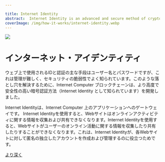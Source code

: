 ```yaml
---

title: Internet Identity
abstract:  Internet Identity is an advanced and secure method of cryptographic authentication, which is convenient to use, works across all of a user's devices, and helps to protect user privacy.
coverImage: /img/how-it-works/internet-identity.webp
---
```

![](/img/how-it-works/internet-identity.webp)

# インターネット・アイデンティティ

ウェブ上で使用されるIDと認証の主な手段はユーザー名とパスワードですが、これは管理が難しく、セキュリティの脆弱性でよく知られています。このような落とし穴を解決するために、Internet Computer ブロックチェーンは、より高度で安全性の高い暗号認証方法（Internet Identity として知られています）を開発しました。

Internet Identityは、Internet Computer 上のアプリケーションへのゲートウェイです。 Internet Identityを使用すると、Webサイトはオンラインアクティビティに関する情報を収集および共有できなくなります。Internet Identityを使用すると、Webサイトがユーザーのオンライン活動に関する情報を収集したり共有したりすることができなくなります。これは、Internet Identityが、各Webサイトに対して匿名の独立したアカウントを作成および管理するのに役立つためです。

[より深く](/how-it-works/web-authentication-identity/)

<!---


![](/img/how-it-works/internet-identity.webp)

# Internet Identity

The main means of identity and authentication used on the web are usernames and passwords, which are hard to manage and well-known for their security vulnerabilities. To solve these pitfalls, the Internet Computer blockchain pioneered a more advanced and much more secure method of cryptographic authentication, known as Internet Identity, which is more convenient to use, works across all of a user's devices, and helps to protect user privacy.

Internet Identity is a gateway to applications on the Internet Computer. When you use Internet Identity, websites cannot collect and share information about your online activity. This is because Internet Identity helps you create and manage anonymous, independent accounts for every website so that you get the privacy of having many different accounts without the burden of managing them.

[Go deeper](/how-it-works/web-authentication-identity/)

-->

